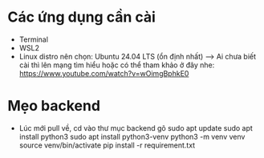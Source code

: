 # Các ứng dụng cần cài

- Terminal
- WSL2
- Linux distro nên chọn: Ubuntu 24.04 LTS (ổn định nhất)
  --> Ai chưa biết cài thì lên mạng tìm hiểu hoặc có thể tham khảo ở đây nhe:
  https://www.youtube.com/watch?v=wOimgBphkE0

# Mẹo backend

- Lúc mới pull về, cd vào thư mục backend gõ
  sudo apt update
  sudo apt install python3
  sudo apt install python3-venv
  python3 -m venv venv
  source venv/bin/activate
  pip install -r requirement.txt
